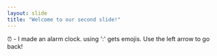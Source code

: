 ```yaml
---
layout: slide
title: "Welcome to our second slide!"
---
```

⏰ - I made an alarm clock. using ':' gets emojis.
Use the left arrow to go back!
